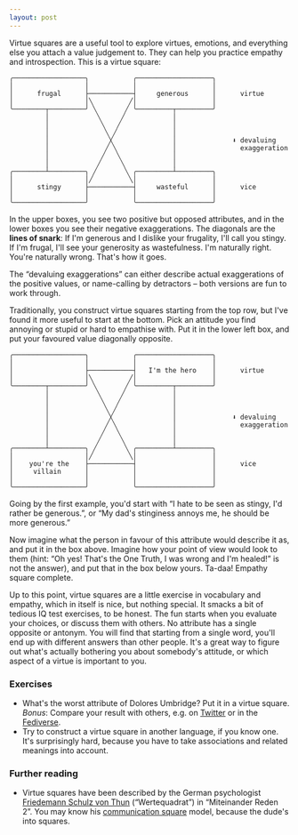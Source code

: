 ```yaml
---
layout: post
---
```


Virtue squares are a useful tool to explore virtues, emotions, and everything else you attach a value judgement to. They
can help you practice empathy and introspection. This is a virtue square:

    ╭──────────────────╮           ╭───────────────────╮
    │                  │           │                   │
    │      frugal      ├───────────┤     generous      │      virtue
    │                  │╲         ╱│                   │
    ╰────────┬─────────╯ ╲       ╱ ╰─────────┬─────────╯
             │            ╲     ╱            │
             │             ╲   ╱             │
             │              ╲ ╱              │
             │               ╳               │              ⬇ devaluing
             │              ╱ ╲              │                exaggeration
             │             ╱   ╲             │
             │            ╱     ╲            │
    ╭────────┴─────────╮ ╱       ╲ ╭─────────┴─────────╮
    │                  │╱         ╲│                   │
    │      stingy      ├───────────┤     wasteful      │      vice
    │                  │           │                   │
    ╰──────────────────╯           ╰───────────────────╯
    

In the upper boxes, you see two positive but opposed attributes, and in the lower boxes you see their negative
exaggerations. The diagonals are the **lines of snark**: If I'm generous and I dislike your frugality, I'll call you
stingy. If I'm frugal, I'll see your generosity as wastefulness. I'm naturally right. You're naturally wrong. That's how
it goes.

The “devaluing exaggerations” can either describe actual exaggerations of the positive values, or name-calling by
detractors – both versions are fun to work through.

Traditionally, you construct virtue squares starting from the top row, but I've found it more useful to start at the
bottom. Pick an attitude you find annoying or stupid or hard to empathise with. Put it in the lower left box, and put
your favoured value diagonally opposite.

    ╭──────────────────╮           ╭───────────────────╮
    │                  │           │                   │
    │                  ├───────────┤   I'm the hero    │      virtue
    │                  │╲         ╱│                   │
    ╰────────┬─────────╯ ╲       ╱ ╰─────────┬─────────╯
             │            ╲     ╱            │
             │             ╲   ╱             │
             │              ╲ ╱              │
             │               ╳               │              ⬇ devaluing
             │              ╱ ╲              │                exaggeration
             │             ╱   ╲             │
             │            ╱     ╲            │
    ╭────────┴─────────╮ ╱       ╲ ╭─────────┴─────────╮
    │                  │╱         ╲│                   │
    │    you're the    ├───────────┤                   │      vice
    │     villain      │           │                   │
    │                  │           │                   │
    ╰──────────────────╯           ╰───────────────────╯


Going by the first example, you'd start with “I hate to be seen as stingy, I'd rather be generous.”, or “My dad's
stinginess annoys me, he should be more generous.”

Now imagine what the person in favour of this attribute would describe it as, and put it in the box above. Imagine how
your point of view would look to them (hint: “Oh yes! That's the One Truth, I was wrong and I'm healed!” is not the
answer), and put that in the box below yours. Ta-daa! Empathy square complete.

Up to this point, virtue squares are a little exercise in vocabulary and empathy, which in itself is nice, but nothing
special. It smacks a bit of tedious IQ test exercises, to be honest. The fun starts when you evaluate your choices, or
discuss them with others. No attribute has a single opposite or antonym. You will find that starting from a single word,
you'll end up with different answers than other people. It's a great way to figure out what's actually bothering you
about somebody's attitude, or which aspect of a virtue is important to you.

### Exercises

- What's the worst attribute of Dolores Umbridge? Put it in a virtue square. *Bonus*: Compare your result with others,
  e.g.  on [Twitter](https://twitter.com/@rixxtr) or in the [Fediverse](https://chaos.social/@rixx).
- Try to construct a virtue square in another language, if you know one. It's surprisingly hard, because you have to
  take associations and related meanings into account.

### Further reading

- Virtue squares have been described by the German psychologist [Friedemann Schulz von
  Thun](https://en.wikipedia.org/wiki/Friedemann_Schulz_von_Thun) (“Wertequadrat”) in “Miteinander Reden 2”. You may
  know his [communication square](https://en.wikipedia.org/wiki/Four-sides_model) model, because the dude's into
  squares.
